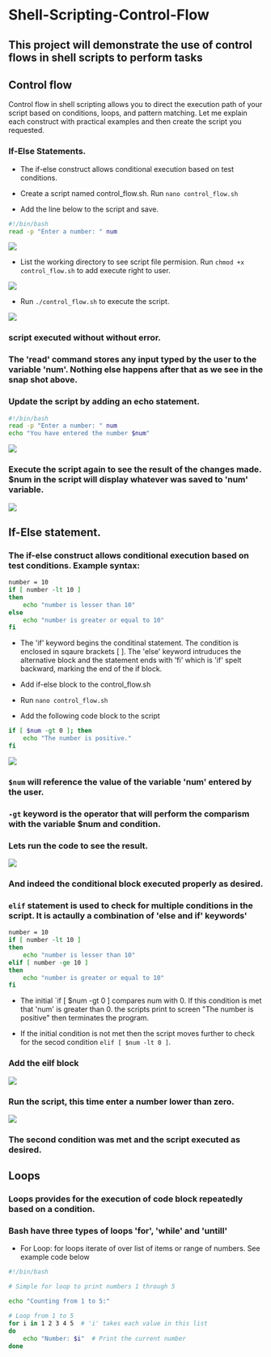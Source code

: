 # Shell-Scripting-Control-Flow
## This project will demonstrate the use of control flows in shell scripts to perform tasks

## Control flow
Control flow in shell scripting allows you to direct the execution path of your script based on conditions, loops, and pattern matching. Let me explain each construct with practical examples and then create the script you requested.

### If-Else Statements.
* The if-else construct allows conditional execution based on test conditions.

* Create a script named control_flow.sh. Run `nano control_flow.sh`

* Add the line below to the script and save.
```bash
#!/bin/bash
read -p "Enter a number: " num 
```
![](./img/Pasted%20image.png)

* List the working directory to see script file permision. Run `chmod +x control_flow.sh` to add execute right to user.

![](./img/Pasted%20image%20(3).png)

* Run `./control_flow.sh` to execute the script.

![](./img/Pasted%20image%20(4).png)

### script executed without without error.

### The 'read' command stores any input typed by the user to the variable 'num'. Nothing else happens after that as we see in the snap shot above.

### Update the script by adding an echo statement.

```bash
#!/bin/bash
read -p "Enter a number: " num 
echo "You have entered the number $num"
```
![](./img/Pasted%20image%20(5).png)

### Execute the script again to see the result of the changes made. $num in the script will display whatever was saved to 'num' variable.

![](./img/Pasted%20image%20(6).png)

## If-Else statement.
### The if-else construct allows conditional execution based on test conditions. Example syntax:
```bash
number = 10
if [ number -lt 10 ] 
then
    echo "number is lesser than 10"
else 
    echo "number is greater or equal to 10"
fi
```
* The 'if' keyword begins the conditinal statement. The condition is enclosed in sqaure brackets [ ]. The 'else' keyword intruduces the alternative block and the statement ends with 'fi' which is 'if' spelt backward, marking the end of the if block.

* Add if-else block to the control_flow.sh
* Run `nano control_flow.sh`
* Add the following code block to the script

```bash
if [ $num -gt 0 ]; then
    echo "The number is positive."
fi
```
![](./img/Pasted%20image%20(7).png)
                 
### `$num` will reference the value of the variable 'num' entered by the user.

### `-gt` keyword is the operator that will perform the comparism with the variable $num and condition.

### Lets run the code to see the result.

![](./img/Pasted%20image%20(8).png)

### And indeed the conditional block executed properly as desired.

### `elif` statement is used to check for multiple conditions in the script. It is actaully a combination of 'else and if' keywords'

```bash
number = 10
if [ number -lt 10 ] 
then
    echo "number is lesser than 10"
elif [ number -ge 10 ] 
then
    echo "number is greater or equal to 10"
fi
```

* The initial `if [ $num -gt 0 ] compares num with 0. If this condition is met that 'num' is greater than 0. the scripts print to screen "The number is positive" then terminates the program.

* If the initial condition is not met then the script moves further to check for the secod condition `elif [ $num -lt 0 ]`.

### Add the eilf block

![](./img/Pasted%20image%20(9).png)

### Run the script, this time enter a number lower than zero.

![](./img/Pasted%20image%20(10).png)

### The second condition was met and the script executed as desired.

## Loops
### Loops provides for the execution of code block repeatedly based on a condition. 

### Bash have three types of loops 'for', 'while' and 'untill'

* For Loop: for loops iterate of over list of items or range of numbers. See example code below

```bash
#!/bin/bash

# Simple for loop to print numbers 1 through 5

echo "Counting from 1 to 5:"

# Loop from 1 to 5
for i in 1 2 3 4 5  # 'i' takes each value in this list
do
    echo "Number: $i"  # Print the current number
done
```


